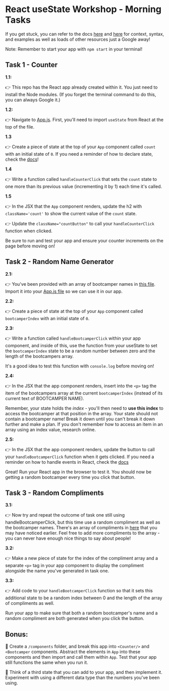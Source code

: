 # React useState Workshop - Morning Tasks

If you get stuck, you can refer to the docs [here](https://beta.reactjs.org/learn/state-a-components-memory) and [here](https://beta.reactjs.org/apis/react/useState#usestate) for context, syntax, and examples as well as loads of other resources just a Google away!

Note: Remember to start your app with `npm start` in your terminal!

## Task 1 - Counter

**1.1:**

👉 This repo has the React app already created within it. You just need to install the Node modules. (If you forget the terminal command to do this, you can always Google it.)

**1.2:**

👉 Navigate to [App.js](./src/App.js). First, you'll need to import `useState` from React at the top of the file.

**1.3**

👉 Create a piece of state at the top of your `App` component called `count` with an initial state of `0`. If you need a reminder of how to declare state, check the [docs](https://react.dev/reference/react/useState)!

**1.4**

👉 Write a function called `handleCounterClick` that sets the `count` state to one more than its previous value (incrementing it by 1) each time it's called.

**1.5**

👉 In the JSX that the `App` component renders, update the h2 with `className='count'` to show the current value of the `count` state.

👉 Update the `className="countButton"` to call your `handleCounterClick` function when clicked.

Be sure to run and test your app and ensure your counter increments on the page before moving on!

## Task 2 - Random Name Generator

**2.1:**

👉 You've been provided with an array of bootcamper names in [this file](./src/bootcampers.js). Import it into your [App.js file](./src/App.js) so we can use it in our app.

**2.2:**

👉 Create a piece of state at the top of your `App` component called `bootcamperIndex` with an initial state of `0`.

**2.3:**

👉 Write a function called `handleBootcamperClick` within your app component, and inside of this, use the function from your useState to set the `bootcamperIndex` state to be a random number between zero and the length of the bootcampers array.

It's a good idea to test this function with `console.log` before moving on!

**2.4:**

👉 In the JSX that the app component renders, insert into the `<p>` tag the item of the bootcampers array at the current `bootcamperIndex` (instead of its current text of BOOTCAMPER NAME).

Remember, your state holds the _index_ - you'll then need to **use this index** to access the bootcamper at that position in the array. Your state should not contain a bootcamper name! Break it down until you can't break it down further and make a plan. If you don't remember how to access an item in an array using an index value, research online.

**2.5:**

👉 In the JSX that the app component renders, update the button to call your `handleBootcamperClick` function when it gets clicked. If you need a reminder on how to handle events in React, check the [docs](https://reactjs.org/docs/handling-events.html)

Great! Run your React app in the browser to test it. You should now be getting a random bootcamper every time you click that button.

## Task 3 - Random Compliments

**3.1:**

👉 Now try and repeat the outcome of task one still using handleBootcamperClick, but this time use a random compliment as well as the bootcamper names. There's an array of compliments in [here](./src/bootcampers.js) that you may have noticed earlier. Feel free to add more compliments to the array - you can never have enough nice things to say about people!

**3.2:**

👉 Make a new piece of state for the index of the compliment array and a separate `<p>` tag in your app component to display the compliment alongside the name you've generated in task one.

**3.3:**

👉 Add code to your `handleBootcamperClick` function so that it sets this additional state to be a random index between 0 and the length of the array of compliments as well.

Run your app to make sure that both a random bootcamper's name and a random compliment are both generated when you click the button.

## Bonus:

🌟 Create a `/components` folder, and break this app into `<Counter/>` and `<Bootcamper` components. Abstract the elements in `App` into these components and then import and call them within `App`. Test that your app still functions the same when you run it.

🌟 Think of a third state that you can add to your app, and then implement it. Experiment with using a different data type than the numbers you've been using.
